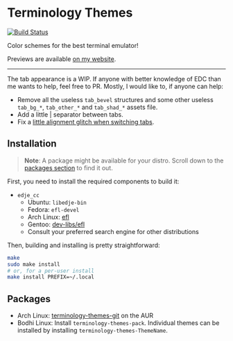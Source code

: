 # Terminology Themes

[![Build Status](https://travis-ci.org/sylveon/terminology-themes.svg?branch=master)](https://travis-ci.org/sylveon/terminology-themes)

Color schemes for the best terminal emulator!

Previews are available [on my website](https://sylveon.dev/terminology-themes).

------------------------

The tab appearance is a WIP. If anyone with better knowledge of EDC than me wants to help, feel free to PR. Mostly, I would like to, if anyone can help:

- Remove all the useless `tab_bevel` structures and some other useless `tab_bg_*`, `tab_other_*` and `tab_shad_*` assets file.
- Add a little | separator between tabs.
- Fix a [little alignment glitch when switching tabs](http://i.imgur.com/Vok8agA.gif).

## Installation

> **Note**: A package might be available for your distro. Scroll down to the [packages section](#packages) to find it out.

First, you need to install the required components to build it:

- `edje_cc`
  - Ubuntu: `libedje-bin`
  - Fedora: `efl-devel`
  - Arch Linux: [efl](https://www.archlinux.org/packages/extra/x86_64/efl/)
  - Gentoo: [dev-libs/efl](https://packages.gentoo.org/packages/dev-libs/efl)
  - Consult your preferred search engine for other distributions

Then, building and installing is pretty straightforward:

```sh
make
sudo make install
# or, for a per-user install
make install PREFIX=~/.local
```

## Packages

 - Arch Linux: [terminology-themes-git](https://aur.archlinux.org/packages/terminology-themes-git/) on the AUR
 - Bodhi Linux: Install `terminology-themes-pack`. Individual themes can be installed by installing `terminology-themes-ThemeName`.
